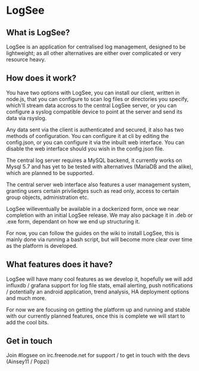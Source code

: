 # LogSee

## What is LogSee?

LogSee is an application for centralised log management, designed to be lightweight; as all other alternatives are either over complicated or very resource heavy.

## How does it work?

You have two options with LogSee, you can install our client, written in node.js, that you can configure to scan log files or directories you specify, which'll stream data accross to the central LogSee server, or you can configure a syslog compatible device to point at the server and send its data via rsyslog.

Any data sent via the client is authenticated and secured, it also has two methods of configuration. You can configure it at cli by editing the config.json, or you can configure it via the inbuilt web interface. You can disable the web interface should you wish in the config.json file. 

The central log server requires a MySQL backend, it currently works on Mysql 5.7 and has yet to be tested with alternatives (MariaDB and the alike), which are planned to be supported. 

The central server web interface also features a user management system, granting users certain privliedges such as read only, access to certain group objects, administration etc. 

LogSee willeventually be available in a dockerized form, once we near completion with an initial LogSee release. We may also package it in .deb or .exe form, dependant on how we end up structuring it.

For now, you can follow the guides on the wiki to install LogSee, this is mainly done via running a bash script, but will become more clear over time as the platform is developed.

## What features does it have?

LogSee will have many cool features as we develop it, hopefully we will add influxdb / grafana support for log file stats, email alerting, push notifications / potentially an android application, trend analysis, HA deployment options and much more.

For now we are focusing on getting the platform up and running and stable with our currently planned features, once this is complete we will start to add the cool bits.

## Get in touch

Join #logsee on irc.freenode.net for support / to get in touch with the devs (Ainsey11 / Popzi)
